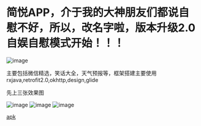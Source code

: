 # 简悦APP，介于我的大神朋友们都说自慰不好，所以，改名字啦，版本升级2.0 自娱自慰模式开始！！！

![image](https://github.com/fanOfDemo/jianyue/blob/master/app/src/main/res/mipmap-xxxhdpi/logo.png)

主要包括微信精选，笑话大全，天气预报等，框架搭建主要使用rxjava,retrofit2.0,okhttp,design,glide

先上三张效果图

 ![image](https://github.com/fanOfDemo/jianyue/blob/master/Screenshot/home.png)
 ![image](https://github.com/fanOfDemo/jianyue/blob/master/Screenshot/weixin.png)
 ![image](https://github.com/fanOfDemo/jianyue/blob/master/Screenshot/xiahua.png)


[apk](https://github.com/fanOfDemo/jianyue/blob/master/Screenshot/app-release.apk) 